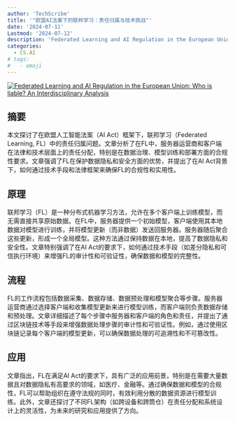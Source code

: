 ```yaml
---
author: 'TechScribe'
title: '"欧盟AI法案下的联邦学习：责任归属与技术挑战"'
date: '2024-07-11'
Lastmod: '2024-07-12'
description: 'Federated Learning and AI Regulation in the European Union: Who is liable? An Interdisciplinary Analysis'
categories:
  - CS.AI
# tags:
#   - emoji
---
```


[![Federated Learning and AI Regulation in the European Union: Who is liable? An Interdisciplinary Analysis](https://arxiv-research-1301205113.cos.ap-guangzhou.myqcloud.com/images/2407.08105v1.pdf_0.jpg)](https://arxiv.org/abs/2407.08105v1)

## 摘要

本文探讨了在欧盟人工智能法案（AI Act）框架下，联邦学习（Federated Learning, FL）中的责任归属问题。文章分析了在FL中，服务器运营商和客户端在法律和技术层面上的责任分配，特别是在数据治理、模型训练和部署方面的合规性要求。文章强调了FL在保护数据隐私和安全方面的优势，并提出了在AI Act背景下，如何通过技术手段和法律框架来确保FL的合规性和实用性。<!--more-->

## 原理

联邦学习（FL）是一种分布式机器学习方法，允许在多个客户端上训练模型，而无需直接共享原始数据。在FL中，服务器提供一个初始模型，客户端使用其本地数据对模型进行训练，并将模型更新（而非数据）发送回服务器。服务器随后聚合这些更新，形成一个全局模型。这种方法通过保持数据在本地，提高了数据隐私和安全性。文章特别强调了在AI Act的要求下，如何通过技术手段（如差分隐私和可信执行环境）来增强FL的审计性和可验证性，确保数据和模型的完整性。

## 流程

FL的工作流程包括数据采集、数据存储、数据预处理和模型聚合等步骤。服务器运营商通过选择客户端和收集模型更新来进行模型训练，而客户端则负责数据存储和预处理。文章详细描述了每个步骤中服务器和客户端的角色和责任，并提出了通过区块链技术等手段来增强数据处理步骤的审计性和可验证性。例如，通过使用区块链记录每个客户端的模型更新，可以确保数据处理的可追溯性和不可篡改性。

## 应用

文章指出，FL在满足AI Act的要求下，具有广泛的应用前景，特别是在需要大量数据且对数据隐私有高要求的领域，如医疗、金融等。通过确保数据和模型的合规性，FL可以帮助组织在遵守法规的同时，有效利用分散的数据资源进行模型训练。此外，文章还探讨了不同FL架构（如跨设备和跨筒仓）在责任分配和系统设计上的灵活性，为未来的研究和应用提供了方向。